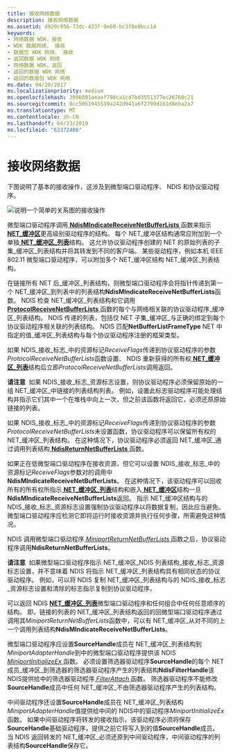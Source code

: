 ```yaml
---
title: 接收网络数据
description: 接收网络数据
ms.assetid: d929c956-73dc-433f-9e60-bc3f8e0bcc14
keywords:
- 网络数据 WDK，接收
- WDK 数据网络、 接收
- 数据包 WDK 网络、 接收
- 返回数据 WDK 网络
- 网络数据 WDK，返回
- 返回的数据 WDK 网络
- 返回的数据包 WDK 网络
ms.date: 04/20/2017
ms.localizationpriority: medium
ms.openlocfilehash: 3996091aeaef798ca1cd7bd3551377ec26760c21
ms.sourcegitcommit: 0cc5051945559a242d941a6f2799d161d8eba2a7
ms.translationtype: MT
ms.contentlocale: zh-CN
ms.lasthandoff: 04/23/2019
ms.locfileid: "63372486"
---
```

# <a name="receiving-network-data"></a>接收网络数据





下图说明了基本的接收操作，这涉及到微型端口驱动程序、 NDIS 和协议驱动程序。

![说明一个简单的关系图的接收操作](images/netbufferreceive.png)

微型端口驱动程序调用[ **NdisMIndicateReceiveNetBufferLists** ](https://msdn.microsoft.com/library/windows/hardware/ff563598)函数来指示[ **NET\_缓冲区**](https://msdn.microsoft.com/library/windows/hardware/ff568376)更高级别驱动程序的结构。 每个 NET\_缓冲区结构通常应附加到一个单独[ **NET\_缓冲区\_列表**](https://msdn.microsoft.com/library/windows/hardware/ff568388)结构。 这允许协议驱动程序创建的 NET 的原始列表的子集\_缓冲区\_列表结构并将其转发到不同的客户端。 某些驱动程序，例如本机 IEEE 802.11 微型端口驱动程序，可以附加多个 NET\_缓冲区结构 NET\_缓冲区\_列表结构。

在链接所有 NET 后\_缓冲区\_列表结构，则微型端口驱动程序会将指针传递到第一个 NET\_缓冲区\_到列表中的列表结构**NdisMIndicateReceiveNetBufferLists**函数。 NDIS 检查 NET\_缓冲区\_列表结构和它调用[ **ProtocolReceiveNetBufferLists** ](https://msdn.microsoft.com/library/windows/hardware/ff570267)函数的每个与网络相关联的协议驱动程序\_缓冲区\_列表结构。 NDIS 传递的列表，包括仅 NET 子集\_缓冲区\_与正确的绑定到每个协议驱动程序相关联的列表结构。 NDIS 匹配**NetBufferListFrameType** NET 中指定的值\_缓冲区\_列表结构与每个协议驱动程序注册的框架类型。

如果 NDIS\_接收\_标志\_中的资源标记*ReceiveFlags*传递到协议驱动程序的参数*ProtocolReceiveNetBufferLists*函数设置、 NDIS 重新获得的所有权[ **NET\_缓冲区\_列表**](https://msdn.microsoft.com/library/windows/hardware/ff568388)结构后立即*ProtocolReceiveNetBufferLists*调用返回。

**请注意**  如果 NDIS\_接收\_标志\_资源标志设置，则协议驱动程序必须保留原始的一组 NET\_缓冲区\_中链接的列表结构列表。 例如，设置此标志驱动程序可能处理结构并指示它们其中一个在堆栈中向上一次，但之前该函数将返回它，必须还原原始链接的列表。

 

如果 NDIS\_接收\_标志\_中的资源标记*ReceiveFlags*传递到协议驱动程序的参数*ProtocolReceiveNetBufferLists*未设置函数，协议驱动程序可以保留所有权的 NET\_缓冲区\_列表结构。 在这种情况下，协议驱动程序必须返回 NET\_缓冲区\_通过调用列表结构[ **NdisReturnNetBufferLists** ](https://msdn.microsoft.com/library/windows/hardware/ff564534)函数。

如果正在低微型端口驱动程序在接收资源，但它可以设置 NDIS\_接收\_标志\_中的资源标记*ReceiveFlags*参数对的调用中**NdisMIndicateReceiveNetBufferLists**。 在这种情况下，该驱动程序可以回收所有的所有权所指示[ **NET\_缓冲区\_列表**](https://msdn.microsoft.com/library/windows/hardware/ff568388)结构和嵌入[ **NET\_缓冲区**](https://msdn.microsoft.com/library/windows/hardware/ff568376)结构一旦**NdisMIndicateReceiveNetBufferLists**返回。 指示 NET\_缓冲区结构与的 NDIS\_接收\_标志\_资源标志设置强制协议驱动程序以将数据复制，因此应当避免。 微型端口驱动程序应检测它即将运行时接收资源并执行任何步骤，所需避免这种情况。

NDIS 调用微型端口驱动程序[ *MiniportReturnNetBufferLists* ](https://msdn.microsoft.com/library/windows/hardware/ff559437)函数之后，协议驱动程序调用**NdisReturnNetBufferLists**。

**请注意**  如果微型端口驱动程序指示 NET\_缓冲区\_NDIS 列表结构\_接收\_标志\_资源标志设置，并不意味着 NDIS 将指示 NET\_缓冲区\_列表结构具有相同状态的协议驱动程序。 例如，可以将 NDIS 复制 NET\_缓冲区\_列表结构与的 NDIS\_接收\_标志\_资源标志设置和清除的标志指示复制到协议驱动程序。

 

可以返回 NDIS [ **NET\_缓冲区\_列表**](https://msdn.microsoft.com/library/windows/hardware/ff568388)微型端口驱动程序和任何组合中任何任意顺序的结构。 即，链接的列表的 NET\_缓冲区\_列表结构返回的回微型端口驱动程序通过调用其*MiniportReturnNetBufferLists*函数中，可以有 NET\_缓冲区\_从对不同的上一个调用列表结构**NdisMIndicateReceiveNetBufferLists**。

微型端口驱动程序应设置**SourceHandle**成员在 NET\_缓冲区\_列表结构到*MiniportAdapterHandle*到中的微型端口驱动程序提供该 NDIS[ *MiniportInitializeEx* ](https://msdn.microsoft.com/library/windows/hardware/ff559389)函数。 必须设置筛选器驱动程序**SourceHandle**的每个 NET 成员\_缓冲区\_到筛选器的筛选器驱动程序产生的列表结构**NdisFilterHandle**该 NDIS提供给中的筛选器驱动程序[ *FilterAttach* ](https://msdn.microsoft.com/library/windows/hardware/ff549905)函数。 筛选器驱动程序不能修改**SourceHandle**成员中任何 NET\_缓冲区\_不由筛选器驱动程序产生的列表结构。

中间驱动程序还设置**SourceHandle**成员在 NET\_缓冲区\_列表结构*MiniportAdapterHandle*值提供给中间的 NDIS中的驱动程序*MiniportInitializeEx*函数。 如果中间驱动程序将转发的接收指示，该驱动程序必须将保存**SourceHandle**基础驱动程序，提供之前它将写入到的值**SourceHandle**成员。 当 NDIS 返回转发的 NET\_缓冲区\_必须还原到中间驱动程序，中间驱动程序的列表结构**SourceHandle**保存它。

 

 





